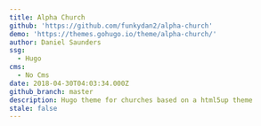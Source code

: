 ```yaml
---
title: Alpha Church
github: 'https://github.com/funkydan2/alpha-church'
demo: 'https://themes.gohugo.io/theme/alpha-church/'
author: Daniel Saunders
ssg:
  - Hugo
cms:
  - No Cms
date: 2018-04-30T04:03:34.000Z
github_branch: master
description: Hugo theme for churches based on a html5up theme
stale: false
---
```

